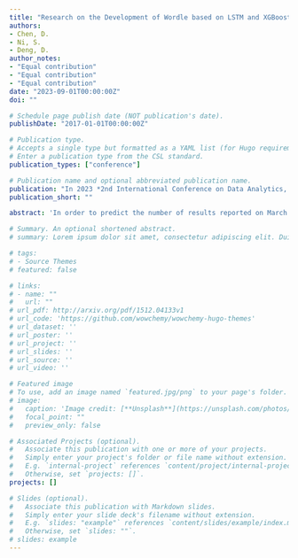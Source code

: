 ```yaml
---
title: "Research on the Development of Wordle based on LSTM and XGBoost"
authors:
- Chen, D.
- Ni, S.
- Deng, D.
author_notes:
- "Equal contribution"
- "Equal contribution"
- "Equal contribution"
date: "2023-09-01T00:00:00Z"
doi: ""

# Schedule page publish date (NOT publication's date).
publishDate: "2017-01-01T00:00:00Z"

# Publication type.
# Accepts a single type but formatted as a YAML list (for Hugo requirements).
# Enter a publication type from the CSL standard.
publication_types: ["conference"]

# Publication name and optional abbreviated publication name.
publication: "In 2023 *2nd International Conference on Data Analytics, Computing and Artificial Intelligence (ICDACAI)*, p. 2171. IEEE"
publication_short: ""

abstract: 'In order to predict the number of results reported on March 1, 2023, this study first selects the LSTM algorithm for model training according to the number of reports per day. LSTM is an improved recurrent neural network, which can solve the problem of long-distance dependence which can not be handled by other neural networks. In this study, the processing data of the reported scores of the model were trained and the number was predicted by iterative method until March 1 (2023). After 150 times of independent model training, the prediction interval is [20745.72 22914.74]. In addition, from the linear regression of the proportion of hard patterns and lexical attributes, this study also found that there was no correlation between the proportion of hard patterns and target words. Model II: in order to obtain the percentage distribution of specific words with a given date, seven independent XGBoost models were trained in this study. The R2 of the model is 0.68, which can be predicted accurately and the uncertainty is low. In this paper, "weird" is applied to the model, and a predicted percentage distribution is obtained, indicating that Errie should be regarded as a problematic word.'

# Summary. An optional shortened abstract.
# summary: Lorem ipsum dolor sit amet, consectetur adipiscing elit. Duis posuere tellus ac convallis placerat. Proin tincidunt magna sed ex sollicitudin condimentum.

# tags:
# - Source Themes
# featured: false

# links:
# - name: ""
#   url: ""
# url_pdf: http://arxiv.org/pdf/1512.04133v1
# url_code: 'https://github.com/wowchemy/wowchemy-hugo-themes'
# url_dataset: ''
# url_poster: ''
# url_project: ''
# url_slides: ''
# url_source: ''
# url_video: ''

# Featured image
# To use, add an image named `featured.jpg/png` to your page's folder. 
# image:
#   caption: 'Image credit: [**Unsplash**](https://unsplash.com/photos/jdD8gXaTZsc)'
#   focal_point: ""
#   preview_only: false

# Associated Projects (optional).
#   Associate this publication with one or more of your projects.
#   Simply enter your project's folder or file name without extension.
#   E.g. `internal-project` references `content/project/internal-project/index.md`.
#   Otherwise, set `projects: []`.
projects: []

# Slides (optional).
#   Associate this publication with Markdown slides.
#   Simply enter your slide deck's filename without extension.
#   E.g. `slides: "example"` references `content/slides/example/index.md`.
#   Otherwise, set `slides: ""`.
# slides: example
---
```

<!-- 
{{% callout note %}}
Click the *Cite* button above to demo the feature to enable visitors to import publication metadata into their reference management software.
{{% /callout %}}

{{% callout note %}}
Create your slides in Markdown - click the *Slides* button to check out the example.
{{% /callout %}}

Add the publication's **full text** or **supplementary notes** here. You can use rich formatting such as including [code, math, and images](https://wowchemy.com/docs/content/writing-markdown-latex/). -->

